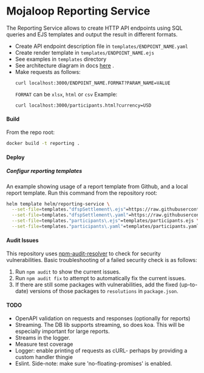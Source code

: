 # Mojaloop Reporting Service

The Reporting Service allows to create HTTP API endpoints using SQL queries and EJS templates and output the result in different formats.

- Create API endpoint description file in `templates/ENDPOINT_NAME.yaml`
- Create render template in `templates/ENDPOINT_NAME.ejs`
- See examples in `templates` directory
- See architecture diagram in docs [here](docs/Mojaloop%20Reporting%20Service%20Architecture.png) .
- Make requests as follows:
    ```
    curl localhost:3000/ENDPOINT_NAME.FORMAT?PARAM_NAME=VALUE
    ```
  `FORMAT` can be `xlsx`, `html` or `csv`
  Example:
    ```
    curl localhost:3000/participants.html?currency=USD
    ```

#### Build
From the repo root:
```sh
docker build -t reporting .
```

#### Deploy

##### Configur reporting templates
An example showing usage of a report template from Github, and a local report template. Run this
command from the repository root:
```sh
helm template helm/reporting-service \
  --set-file=templates."dfspSettlement\.ejs"=https://raw.githubusercontent.com/mojaloop/reporting/59dd08c67a2dca5b78376795f1580103cd5eea8a/templates/dfspSettlement.ejs \
  --set-file=templates."dfspSettlement\.yaml"=https://raw.githubusercontent.com/mojaloop/reporting/59dd08c67a2dca5b78376795f1580103cd5eea8a/templates/dfspSettlement.yaml \
  --set-file=templates."participants\.ejs"=templates/participants.ejs \
  --set-file=templates."participants\.yaml"=templates/participants.yaml
```

#### Audit Issues
 This repository uses [npm-audit-resolver](https://github.com/naugtur/npm-audit-resolver#readme) to check for security vulnerabilities. Basic troubleshooting of a failed security check is as follows:
 1. Run `npm audit` to show the current issues.
 2. Run `npm audit fix` to attempt to automatically fix the current issues.
 3. If there are still some packages with vulnerabilities, add the fixed (up-to-date) versions of those packages to `resolutions` in `package.json`.

#### TODO
- OpenAPI validation on requests and responses (optionally for reports)
- Streaming. The DB lib supports streaming, so does koa. This will be especially important for
    large reports.
- Streams in the logger.
- Measure test coverage
- Logger: enable printing of requests as cURL- perhaps by providing a custom handler thingie
- Eslint. Side-note: make sure 'no-floating-promises' is enabled.

